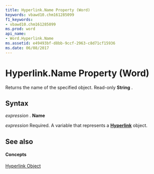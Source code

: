 ```yaml
---
title: Hyperlink.Name Property (Word)
keywords: vbawd10.chm161285099
f1_keywords:
- vbawd10.chm161285099
ms.prod: word
api_name:
- Word.Hyperlink.Name
ms.assetid: e49493bf-d8bb-9ccf-2963-c8d71cf15936
ms.date: 06/08/2017
---
```



# Hyperlink.Name Property (Word)

Returns the name of the specified object. Read-only  **String** .


## Syntax

 _expression_ . **Name**

 _expression_ Required. A variable that represents a **[Hyperlink](hyperlink-object-word.md)** object.


## See also


#### Concepts


[Hyperlink Object](hyperlink-object-word.md)


